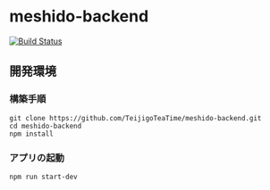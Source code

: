 # meshido-backend

[![Build Status](https://travis-ci.org/TeijigoTeaTime/meshido-backend.svg?branch=master)](https://travis-ci.org/TeijigoTeaTime/meshido-backend)

## 開発環境

### 構築手順

```
git clone https://github.com/TeijigoTeaTime/meshido-backend.git
cd meshido-backend
npm install
```

### アプリの起動

```
npm run start-dev
```
